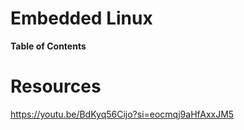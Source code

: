 # Embedded Linux

**Table of Contents**

# Resources

https://youtu.be/BdKyq56Cijo?si=eocmqj9aHfAxxJM5
